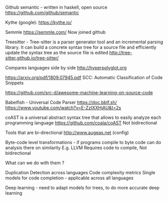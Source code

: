 Github semantic - written in haskell, open source
https://github.com/github/semantic

Kythe (google):
https://kythe.io/

Semmle
https://semmle.com/
Now joined github


Treesitter - Tree-sitter is a parser generator tool and an incremental parsing library. It can build a concrete syntax tree for a source file and efficiently update the syntax tree as the source file is edited
http://tree-sitter.github.io/tree-sitter/

Compares languages side by side
http://hyperpolyglot.org


https://arxiv.org/pdf/1809.07945.pdf
SCC: Automatic Classification of Code Snippets


https://github.com/src-d/awesome-machine-learning-on-source-code

Babelfish - Universal Code Parser
https://doc.bblf.sh/
https://www.youtube.com/watch?v=E-ZzIXXHjAU&t=2s

coAST is a universal abstract syntax tree that allows to easily analyze each programming language
https://github.com/coala/coAST
Not bidirectional

Tools that are bi-directional 
http://www.augeas.net (config)

Byte-code level transformations - if programs compile to byte code can do analysis there on similarity
E.g. LLVM
Requires code to compile, Not bidirectional

What can we do with them ?

Duplication Detection across languages
Code complexity metrics
Single models for code completion - applicable across all languages 

Deep learning - need to adapt models for trees, to do more accurate deep learning



